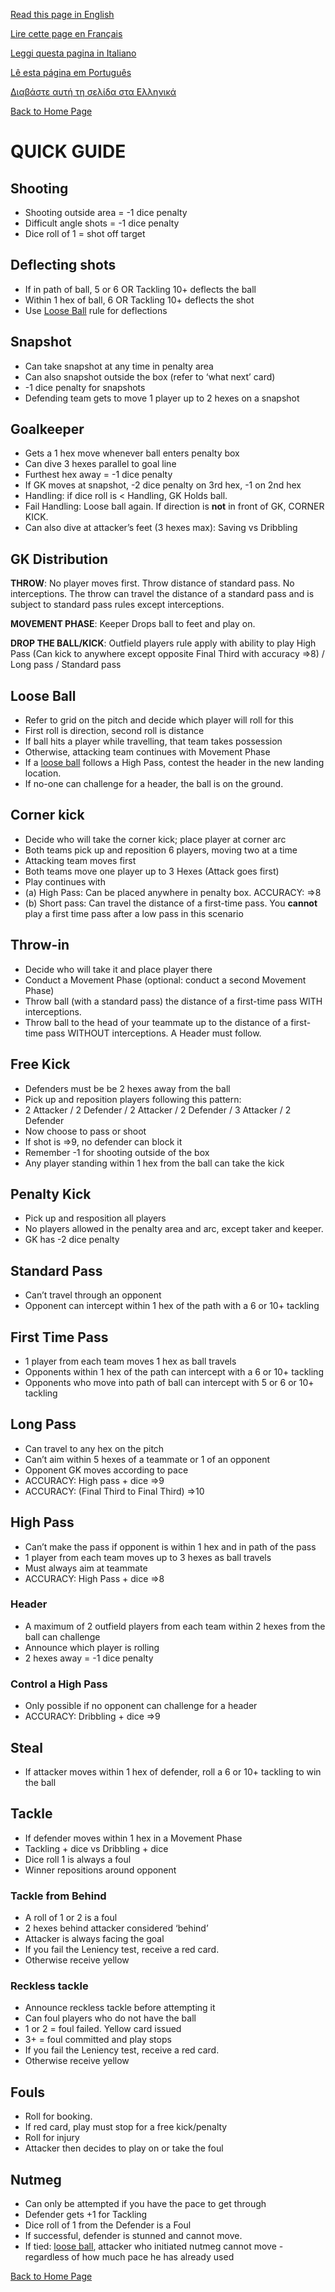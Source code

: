 [Read this page in English](https://counterattackgame.github.io/wiki/quick_guide)

[Lire cette page en Français](https://counterattackgame.github.io/wiki/fr/quick_guide)

[Leggi questa pagina in Italiano](https://counterattackgame.github.io/wiki/it/quick_guide)

[Lê esta página em Português](https://counterattackgame.github.io/wiki/pt/quick_guide)

[Διαβάστε αυτή τη σελίδα στα Ελληνικά](https://counterattackgame.github.io/wiki/gr/quick_guide)

[Back to Home Page](https://counterattackgame.github.io/wiki/index)
# QUICK GUIDE

## Shooting

- Shooting outside area = -1 dice penalty
- Difficult angle shots = -1 dice penalty
- Dice roll of 1 = shot off target

## Deflecting shots

- If in path of ball, 5 or 6 OR Tackling 10+ deflects the ball
- Within 1 hex of ball, 6 OR Tackling 10+ deflects the shot
- Use [Loose Ball](https://counterattackgame.github.io/wiki/loose_ball) rule for deflections

## Snapshot

- Can take snapshot at any time in penalty area
- Can also snapshot outside the box (refer to ‘what next’ card)
- -1 dice penalty for snapshots
- Defending team gets to move 1 player up to 2 hexes on a snapshot

## Goalkeeper

- Gets a 1 hex move whenever ball enters penalty box
- Can dive 3 hexes parallel to goal line
- Furthest hex away = -1 dice penalty
- If GK moves at snapshot, -2 dice penalty on 3rd hex, -1 on 2nd hex
- Handling: if dice roll is < Handling, GK Holds ball.
- Fail Handling: Loose ball again. If direction is **not** in front of GK, CORNER KICK.
- Can also dive at attacker’s feet (3 hexes max): Saving vs Dribbling

## GK Distribution

**THROW**: No player moves first. Throw distance of standard pass. No interceptions. The throw can travel the distance of a standard pass and is subject to standard pass rules except interceptions. 

**MOVEMENT PHASE**: Keeper Drops ball to feet and play on.

**DROP THE BALL/KICK**: Outfield players rule apply with ability to play High Pass (Can kick to anywhere except opposite Final Third with accuracy =>8) / Long pass / Standard pass

## Loose Ball

- Refer to grid on the pitch and decide which player will roll for this
- First roll is direction, second roll is distance
- If ball hits a player while travelling, that team takes possession
- Otherwise, attacking team continues with Movement Phase
- If a [loose ball](https://counterattackgame.github.io/wiki/loose_ball) follows a High Pass, contest the header in the new landing location.
- If no-one can challenge for a header, the ball is on the ground.

## Corner kick

- Decide who will take the corner kick; place player at corner arc
- Both teams pick up and reposition 6 players, moving two at a time
- Attacking team moves first
- Both teams move one player up to 3 Hexes (Attack goes first)
- Play continues with
- (a) High Pass: Can be placed anywhere in penalty box. ACCURACY: =>8
- (b) Short pass: Can travel the distance of a first-time pass. You **cannot** play a first time pass after a low pass in this scenario

## Throw-in

- Decide who will take it and place player there
- Conduct a Movement Phase (optional: conduct a second Movement Phase)
- Throw ball (with a standard pass) the distance of a first-time pass WITH interceptions.
- Throw ball to the head of your teammate up to the distance of a first-time pass WITHOUT interceptions. A Header must follow.

## Free Kick

- Defenders must be be 2 hexes away from the ball
- Pick up and reposition players following this pattern:
- 2 Attacker / 2 Defender / 2 Attacker / 2 Defender / 3 Attacker / 2 Defender
- Now choose to pass or shoot
- If shot is =>9, no defender can block it
- Remember -1 for shooting outside of the box
- Any player standing within 1 hex from the ball can take the kick

## Penalty Kick

- Pick up and resposition all players
- No players allowed in the penalty area and arc, except taker and keeper.
- GK has -2 dice penalty

## Standard Pass

- Can’t travel through an opponent
- Opponent can intercept within 1 hex of the path with a 6 or 10+ tackling

## First Time Pass

- 1 player from each team moves 1 hex as ball travels
- Opponents within 1 hex of the path can intercept with a 6 or 10+ tackling
- Opponents who move into path of ball can intercept with 5 or 6 or 10+ tackling

## Long Pass

- Can travel to any hex on the pitch
- Can’t aim within 5 hexes of a teammate or 1 of an opponent
- Opponent GK moves according to pace
- ACCURACY: High pass + dice =>9
- ACCURACY: (Final Third to Final Third) =>10

## High Pass

- Can’t make the pass if opponent is within 1 hex and in path of the pass
- 1 player from each team moves up to 3 hexes as ball travels
- Must always aim at teammate
- ACCURACY: High Pass + dice =>8

### Header

- A maximum of 2 outfield players from each team within 2 hexes from the ball can challenge
- Announce which player is rolling
- 2 hexes away = -1 dice penalty

### Control a High Pass

- Only possible if no opponent can challenge for a header
- ACCURACY: Dribbling + dice =>9

## Steal

- If attacker moves within 1 hex of defender, roll a 6 or 10+ tackling to win the ball

## Tackle

- If defender moves within 1 hex in a Movement Phase
- Tackling + dice vs Dribbling + dice
- Dice roll 1 is always a foul
- Winner repositions around opponent
### Tackle from Behind

- A roll of 1 or 2 is a foul
- 2 hexes behind attacker considered ‘behind’
- Attacker is always facing the goal
- If you fail the Leniency test, receive a red card.
- Otherwise receive yellow

### Reckless tackle

- Announce reckless tackle before attempting it
- Can foul players who do not have the ball
- 1 or 2 = foul failed. Yellow card issued
- 3+ = foul committed and play stops
- If you fail the Leniency test, receive a red card.
- Otherwise receive yellow

## Fouls

- Roll for booking.
- If red card, play must stop for a free kick/penalty
- Roll for injury
- Attacker then decides to play on or take the foul

## Nutmeg

- Can only be attempted if you have the pace to get through
- Defender gets +1 for Tackling
- Dice roll of 1 from the Defender is a Foul
- If successful, defender is stunned and cannot move.
- If tied: [loose ball](https://counterattackgame.github.io/wiki/loose_ball), attacker who initiated nutmeg cannot move - regardless of how much pace he has already used

[Back to Home Page](https://counterattackgame.github.io/wiki/index)
